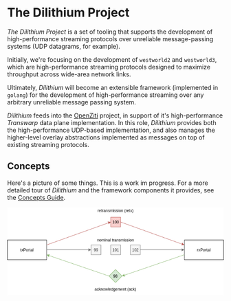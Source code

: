 # The Dilithium Project

_The Dilithium Project_ is a set of tooling that supports the development of high-performance streaming protocols over unreliable message-passing systems (UDP datagrams, for example).

Initially, we're focusing on the development of `westworld2` and `westworld3`, which are high-performance streaming protocols designed to maximize throughput across wide-area network links.

Ultimately, _Dilithium_ will become an extensible framework (implemented in `golang`) for the development of high-performance streaming over any arbitrary unreliable message passing system. 

_Dilithium_ feeds into the [OpenZiti](https://github.com/openziti) project, in support of it's high-performance _Transwarp_ data plane implementation. In this role, _Dilithium_ provides both the high-performance UDP-based implementation, and also manages the higher-level overlay abstractions implemented as messages on top of existing streaming protocols.

## Concepts

Here's a picture of some things. This is a work im progress. For a more detailed tour of _Dilithium_ and the framework components it provides, see the [Concepts Guide](docs/concepts.md).

![Loss Handling](docs/images/loss_handling.png)